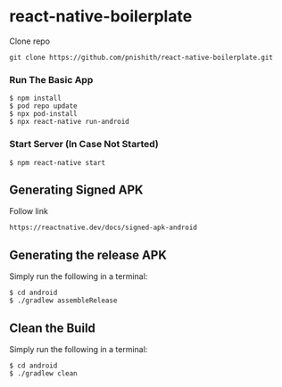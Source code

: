 # react-native-boilerplate

Clone repo

```
git clone https://github.com/pnishith/react-native-boilerplate.git
```

### Run The Basic App

```
$ npm install
$ pod repo update
$ npx pod-install
$ npx react-native run-android
```

### Start Server (In Case Not Started)

```
$ npm react-native start
```

## Generating Signed APK

Follow link

```
https://reactnative.dev/docs/signed-apk-android
```

## Generating the release APK

Simply run the following in a terminal:

```
$ cd android
$ ./gradlew assembleRelease
```

## Clean the Build

Simply run the following in a terminal:

```
$ cd android
$ ./gradlew clean
```
